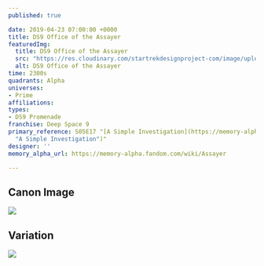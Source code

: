 ```yaml
---
published: true

date: 2019-04-23 07:00:00 +0000
title: DS9 Office of the Assayer
featuredImg:
  title: DS9 Office of the Assayer
  src: "https://res.cloudinary.com/startrekdesignproject-com/image/upload/v1556046176/DS9AssayerOffice.png"
  alt: DS9 Office of the Assayer
time: 2300s
quadrants: Alpha
universes:
- Prime
affiliations:
types:
- DS9 Promenade
franchise: Deep Space 9
primary_reference: S05E17 "[A Simple Investigation](https://memory-alpha.fandom.com/wiki/A_Simple_Investigation
  "A Simple Investigation")"
designer: ''
memory_alpha_url: https://memory-alpha.fandom.com/wiki/Assayer

---
```

## Canon Image

![](https://res.cloudinary.com/startrekdesignproject-com/image/upload/v1556046176/DS9AssayerOffice1.jpg)

## Variation

![](https://res.cloudinary.com/startrekdesignproject-com/image/upload/v1556046176/DS9AssayerOffice2.jpg)